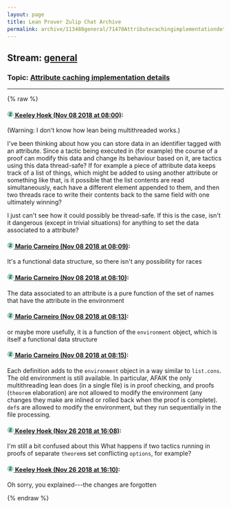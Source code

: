 ```yaml
---
layout: page
title: Lean Prover Zulip Chat Archive 
permalink: archive/113488general/71470Attributecachingimplementationdetails.html
---
```


## Stream: [general](index.html)
### Topic: [Attribute caching implementation details](71470Attributecachingimplementationdetails.html)

---


{% raw %}
#### [![Click to go to Zulip](../../assets/img/zulip2.png) Keeley Hoek (Nov 08 2018 at 08:00)](https://leanprover.zulipchat.com/#narrow/stream/113488-general/topic/Attribute%20caching%20implementation%20details/near/147281757):
(Warning: I don't know how lean being multithreaded works.)

I've been thinking about how you can store data in an identifier tagged with an attribute. Since a tactic being executed in (for example) the course of a proof can modify this data and change its behaviour based on it, are tactics using this data thread-safe? If for example a piece of attribute data keeps track of a list of things, which might be added to using another attribute or something like that, is it possible that the list contents are read simultaneously, each have a different element appended to them, and then two threads race to write their contents back to the same field with one ultimately winning?

I just can't see how it could possibly be thread-safe. If this is the case, isn't it dangerous (except in trivial situations) for anything to set the data associated to a  attribute?

#### [![Click to go to Zulip](../../assets/img/zulip2.png) Mario Carneiro (Nov 08 2018 at 08:09)](https://leanprover.zulipchat.com/#narrow/stream/113488-general/topic/Attribute%20caching%20implementation%20details/near/147282069):
It's a functional data structure, so there isn't any possibility for races

#### [![Click to go to Zulip](../../assets/img/zulip2.png) Mario Carneiro (Nov 08 2018 at 08:10)](https://leanprover.zulipchat.com/#narrow/stream/113488-general/topic/Attribute%20caching%20implementation%20details/near/147282132):
The data associated to an attribute is a pure function of the set of names that have the attribute in the environment

#### [![Click to go to Zulip](../../assets/img/zulip2.png) Mario Carneiro (Nov 08 2018 at 08:13)](https://leanprover.zulipchat.com/#narrow/stream/113488-general/topic/Attribute%20caching%20implementation%20details/near/147282194):
or maybe more usefully, it is a function of the `environment` object, which is itself a functional data structure

#### [![Click to go to Zulip](../../assets/img/zulip2.png) Mario Carneiro (Nov 08 2018 at 08:15)](https://leanprover.zulipchat.com/#narrow/stream/113488-general/topic/Attribute%20caching%20implementation%20details/near/147282289):
Each definition adds to the `environment` object in a way similar to `list.cons`. The old environment is still available. In particular, AFAIK the only multithreading lean does (in a single file) is in proof checking, and proofs (`theorem` elaboration) are not allowed to modify the environment (any changes they make are inlined or rolled back when the proof is complete). `def`s are allowed to modify the environment, but they run sequentially in the file processing.

#### [![Click to go to Zulip](../../assets/img/zulip2.png) Keeley Hoek (Nov 26 2018 at 16:08)](https://leanprover.zulipchat.com/#narrow/stream/113488-general/topic/Attribute%20caching%20implementation%20details/near/148372817):
I'm still a bit confused about this
What happens if two tactics running in proofs of separate `theorem`s set conflicting `options`, for example?

#### [![Click to go to Zulip](../../assets/img/zulip2.png) Keeley Hoek (Nov 26 2018 at 16:10)](https://leanprover.zulipchat.com/#narrow/stream/113488-general/topic/Attribute%20caching%20implementation%20details/near/148372975):
Oh sorry, you explained---the changes are forgotten


{% endraw %}
